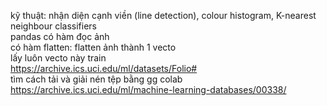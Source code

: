 kỹ thuật: nhận diện cạnh viền (line detection), colour histogram, K-nearest neighbour classifiers<br>
pandas có hàm đọc ảnh<br>
có hàm flatten: flatten ảnh thành 1 vecto<br>
lấy luôn vecto này train<br>
https://archive.ics.uci.edu/ml/datasets/Folio#<br>
tìm cách tải và giải nén tệp bằng gg colab<br>
https://archive.ics.uci.edu/ml/machine-learning-databases/00338/
